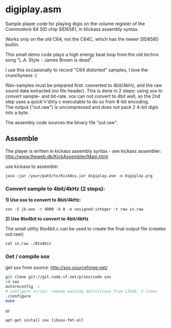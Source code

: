 # digiplay.asm

Sample player code for playing digis on the volume register of the Commodore 64 SID chip SID6581, in klickass assembly syntax.  

Works only on the old C64, not the C64C, which has the newer SID8580 builtin.  

This small demo code plays a high energy beat loop from the old techno song "L.A. Style - James Brown is dead".

I use this occasionally to record "C64 distorted" samples, I love the crunchyness :)  

Wav-samples must be prepared first: converted to 4bit/4kHz, and the raw sound data extracted (no file header). This is done in 2 steps: using sox to convert sample- and bit-rate. sox can not convert to 4bit well, so the 2nd step uses a quick'n'dirty c executable to do so from 8-bit encoding.  
The output ("out.raw") is uncompressed and does not pack 2 4-bit digis into a byte. 

The assembly code sources the binary file "out.raw".

## Assemble

The player is written in kickass assembly syntax - see kickass assembler: http://www.theweb.dk/KickAssembler/Main.html

use kickass to assemble:
```
java –jar /your/path/to/KickAss.jar digiplay.asm -o digiplay.prg
```

### Convert sample to 4bit/4kHz (2 steps):

**1) Use sox to convert to 8bit/4kHz:**  

```
sox -S jb.wav -r 4000 -b 8 -e unsigned-integer -t raw in.raw
```

**2) Use 8to4bit to convert to 4bit/4kHz**  

The small utility 8to4bit.c can be used to create the final output file (creates out.raw):

```
cat in.raw ./8to4bit 
```

### Get / compile sox

get sox from source:
http://sox.sourceforge.net/
```bash
git clone git://git.code.sf.net/p/sox/code sox
cd sox
autoreconfig -i
# configure script: remove warning definitions from 13540, 3 lines
./configure
make
```
or
```
apt-get install sox libsox-fmt-all
```


